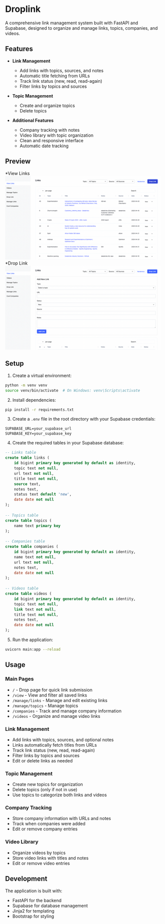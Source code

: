# Droplink

A comprehensive link management system built with FastAPI and Supabase, designed to organize and manage links, topics, companies, and videos.

## Features

- **Link Management**
  - Add links with topics, sources, and notes
  - Automatic title fetching from URLs
  - Track link status (new, read, read-again)
  - Filter links by topics and sources
  
- **Topic Management**
  - Create and organize topics
  - Delete topics
  
- **Additional Features**
  - Company tracking with notes
  - Video library with topic organization
  - Clean and responsive interface
  - Automatic date tracking


## Preview
*View Links
<img src="assets/preview1.png" width="600" alt="Drop Link Page"> <br>
*Drop Link
<img src="assets/preview2.png" width="600" alt="Drop Link Page">


## Setup

1. Create a virtual environment:
```bash
python -m venv venv
source venv/bin/activate  # On Windows: venv\Scripts\activate
```

2. Install dependencies:
```bash
pip install -r requirements.txt
```

3. Create a `.env` file in the root directory with your Supabase credentials:
```
SUPABASE_URL=your_supabase_url
SUPABASE_KEY=your_supabase_key
```

4. Create the required tables in your Supabase database:

```sql
-- Links table
create table links (
    id bigint primary key generated by default as identity,
    topic text not null,
    url text not null,
    title text not null,
    source text,
    notes text,
    status text default 'new',
    date date not null
);

-- Topics table
create table topics (
    name text primary key
);

-- Companies table
create table companies (
    id bigint primary key generated by default as identity,
    name text not null,
    url text not null,
    notes text,
    date date not null
);

-- Videos table
create table videos (
    id bigint primary key generated by default as identity,
    topic text not null,
    link text not null,
    title text not null,
    notes text,
    date date not null
);
```

5. Run the application:
```bash
uvicorn main:app --reload
```

## Usage

### Main Pages

- `/` - Drop page for quick link submission
- `/view` - View and filter all saved links
- `/manage/links` - Manage and edit existing links
- `/manage/topics` - Manage topics
- `/companies` - Track and manage company information
- `/videos` - Organize and manage video links

### Link Management

- Add links with topics, sources, and optional notes
- Links automatically fetch titles from URLs
- Track link status (new, read, read-again)
- Filter links by topics and sources
- Edit or delete links as needed

### Topic Management

- Create new topics for organization
- Delete topics (only if not in use)
- Use topics to categorize both links and videos

### Company Tracking

- Store company information with URLs and notes
- Track when companies were added
- Edit or remove company entries

### Video Library

- Organize videos by topics
- Store video links with titles and notes
- Edit or remove video entries

## Development

The application is built with:
- FastAPI for the backend
- Supabase for database management
- Jinja2 for templating
- Bootstrap for styling 